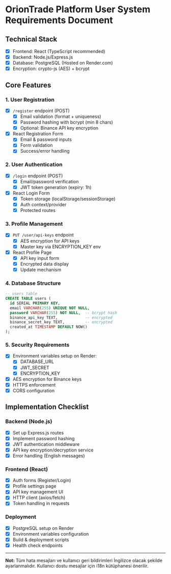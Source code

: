 # OrionTrade Platform User System Requirements Document

## Technical Stack
- [x] Frontend: React (TypeScript recommended)
- [x] Backend: Node.js/Express.js
- [x] Database: PostgreSQL (Hosted on Render.com)
- [x] Encryption: crypto-js (AES) + bcrypt

## Core Features

### 1. User Registration
- [x] `/register` endpoint (POST)
  - [x] Email validation (format + uniqueness)
  - [x] Password hashing with bcrypt (min 8 chars)
  - [x] Optional: Binance API key encryption
- [x] React Registration Form
  - [x] Email & password inputs
  - [x] Form validation
  - [x] Success/error handling

### 2. User Authentication
- [x] `/login` endpoint (POST)
  - [x] Email/password verification
  - [x] JWT token generation (expiry: 1h)
- [x] React Login Form
  - [x] Token storage (localStorage/sessionStorage)
  - [x] Auth context/provider
  - [x] Protected routes

### 3. Profile Management
- [x] `PUT /user/api-keys` endpoint
  - [x] AES encryption for API keys
  - [x] Master key via ENCRYPTION_KEY env
- [x] React Profile Page
  - [x] API key input form
  - [x] Encrypted data display
  - [x] Update mechanism

### 4. Database Structure
```sql
-- users table
CREATE TABLE users (
  id SERIAL PRIMARY KEY,
  email VARCHAR(255) UNIQUE NOT NULL,
  password VARCHAR(255) NOT NULL,  -- bcrypt hash
  binance_api_key TEXT,            -- encrypted
  binance_secret_key TEXT,         -- encrypted
  created_at TIMESTAMP DEFAULT NOW()
);
```

### 5. Security Requirements
- [x] Environment variables setup on Render:
  - [x] DATABASE_URL
  - [x] JWT_SECRET
  - [x] ENCRYPTION_KEY
- [x] AES encryption for Binance keys
- [x] HTTPS enforcement
- [x] CORS configuration

## Implementation Checklist

### Backend (Node.js)
- [x] Set up Express.js routes
- [x] Implement password hashing
- [x] JWT authentication middleware
- [x] API key encryption/decryption service
- [x] Error handling (English messages)

### Frontend (React)
- [x] Auth forms (Register/Login)
- [x] Profile settings page
- [x] API key management UI
- [x] HTTP client (axios/fetch)
- [x] Token handling in requests

### Deployment
- [x] PostgreSQL setup on Render
- [x] Environment variables configuration
- [x] Build & deployment scripts
- [x] Health check endpoints

---

**Not:** Tüm hata mesajları ve kullanıcı geri bildirimleri İngilizce olacak şekilde ayarlanmalıdır. Kullanıcı dostu mesajlar için i18n kütüphanesi önerilir. 